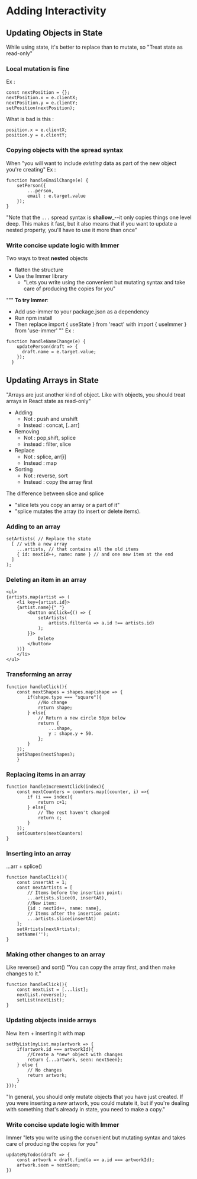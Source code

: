 # Adding Interactivity
## Updating Objects in State
While using state, it's better to replace than to mutate, so "Treat state as read-only"

### Local mutation is fine
Ex : 
```
const nextPosition = {};
nextPosition.x = e.clientX;
nextPosition.y = e.clientY;
setPosition(nextPosition);
```
What is bad is this : 
```
position.x = e.clientX;
position.y = e.clientY;
```

### Copying objects with the spread syntax
When "you will want to include _existing_ data as part of the new object you're creating"
Ex : 
```
function handleEmailChange(e) {
    setPerson({
        ...person, 
        email : e.target.value
    });
}
```
"Note that the `...` spread syntax is __shallow___--it only copies things one level deep. This makes it fast, but it also means that if you want to update a nested property, you'll have to use it more than once"

### Write concise update logic with Immer
Two ways to treat __nested__ objects
- flatten the structure
- Use the Immer library 
  - "Lets you write using the convenient but mutating syntax and take care of producing the copies for you"

"""
__To try Immer__:
- Add use-immer to your package.json as a dependency
- Run npm install
- Then replace import { useState } from 'react' with import { useImmer } from 'use-immer'
""
Ex : 
```
function handleNameChange(e) {
    updatePerson(draft => {
      draft.name = e.target.value;
    });
  }
```

## Updating Arrays in State
"Arrays are just another kind of object. Like with objects, you should treat arrays in React state as read-only"
- Adding
  - Not : push and unshift
  - Instead : concat, [..arr]
- Removing
  - Not : pop,shift, splice
  - instead : filter, slice
- Replace
  - Not : splice, arr[i]
  - Instead : map
- Sorting 
  - Not : reverse, sort
  - Instead : copy the array first

The difference between slice and splice
- "slice lets you copy an array or a part of it"
- "splice mutates the array (to insert or delete items).

### Adding to an array
```
setArtists( // Replace the state
  [ // with a new array
    ...artists, // that contains all the old items
    { id: nextId++, name: name } // and one new item at the end
  ]
);
```

### Deleting an item in an array
```
<ul>
{artists.map(artist => (
    <li key={artist.id}>
    {artist.name}{" "}
        <button onClick={() => {
            setArtists(
                artists.filter(a => a.id !== artists.id)
            );
        }}>
            Delete
        </button>
    ))}
    </li>
</ul>
```

### Transforming an array
```
function handleClick(){
    const nextShapes = shapes.map(shape => {
        if(shape.type === "square"){
            //No change
            return shape;
        } else{
            // Return a new circle 50px below
            return {
                ...shape,
                y : shape.y + 50.
            };
        }
    });
    setShapes(nextShapes);
    }
```

### Replacing items in an array
```
function handleIncrementClick(index){
    const nextCounters = counters.map((counter, i) =>{
        if (i === index){
            return c+1;
        } else{
            // The rest haven't changed
            return c;
        }
    });
    setCounters(nextCounters)
}
```

### Inserting into an array
...arr + splice()
```
function handleClick(){
    const insertAt = 1; 
    const nextArtists = [
        // Items before the insertion point: 
        ...artists.slice(0, insertAt),
        //New item:
        {id : nextId++, name: name},
        // Items after the insertion point:
        ...artists.slice(insertAt)
    ];
    setArtists(nextArtists);
    setName('');
}
```

### Making other changes to an array
Like reverse() and sort()
"You can copy the array first, and then make changes to it."

```
function handleClick(){
    const nextList = [...list];
    nextList.reverse();
    setList(nextList);
}
```

### Updating objects inside arrays
New item + inserting it with map
```
setMyList(myList.map(artwork => {
    if(artwork.id === artworkId){
        //Create a *new* object with changes
        return {...artwork, seen: nextSeen};
    } else {
        // No changes
        return artwork;
    }
}));
```
"In general, you should only mutate objects that you have just created. If you were inserting a _new_ artwork, you could mutate it, but if you're dealing with something that's already in state, you need to make a copy."

### Write concise update logic with Immer
Immer "lets you write using the convenient but mutating syntax and takes care of producing the copies for you"
```
updateMyTodos(draft => {
    const artwork = draft.find(a => a.id === artworkId);
    artwork.seen = nextSeen;
})
```
